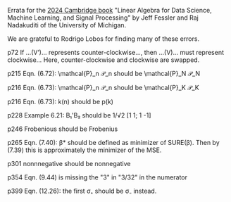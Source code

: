 Errata
for the
[2024 Cambridge book](https://web.eecs.umich.edu/~fessler/#:~:text=https%3A//www.cambridge.org/highereducation/isbn/9781009418140)
"Linear Algebra for Data Science, Machine Learning, and Signal Processing"
by Jeff Fessler and Raj Nadakuditi of the University of Michigan.

We are grateful to
Rodrigo Lobos
for finding many of these errors.

p72
If …(V’)… represents counter-clockwise…, then …(V)… must represent clockwise…
Here, counter-clockwise and clockwise are swapped.

p215 Eqn. (6.72): \mathcal{P}_n 𝒫_n should be \mathcal{P}_N 𝒫_N

p216 Eqn. (6.73): \mathcal{P}_n 𝒫_n should be \mathcal{P}_K 𝒫_K

p216 Eqn. (6.73): k(n) should be p(k)

p228 Example 6.21: B₁'B₂ should be 1/√2 [1 1; 1 -1]

p246 Frobenious should be Frobenius

p265 Eqn. (7.40): β* should be defined as minimizer of SURE(β).
Then by (7.39) this is approximately the minimizer of the MSE.

p301 nonnnegative should be nonnegative

p354 Eqn. (9.44) is missing the "3" in "3/32" in the numerator

p399 Eqn. (12.26): the first σ₊ should be σ₋ instead.
